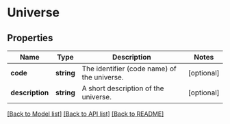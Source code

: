 # Universe

## Properties
Name | Type | Description | Notes
------------ | ------------- | ------------- | -------------
**code** | **string** | The identifier (code name) of the universe. | [optional] 
**description** | **string** | A short description of the universe. | [optional] 

[[Back to Model list]](../../README.md#documentation-for-models) [[Back to API list]](../../README.md#documentation-for-api-endpoints) [[Back to README]](../../README.md)

